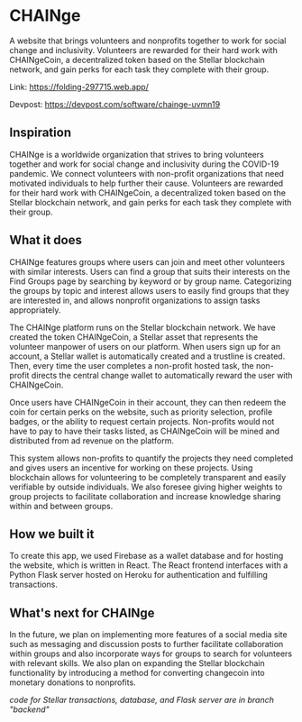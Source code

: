 # CHAINge
A website that brings volunteers and nonprofits together to work for social change and inclusivity. Volunteers are rewarded for their hard work with CHAINgeCoin, a decentralized token based on the Stellar blockchain network, and gain perks for each task they complete with their group.

Link: https://folding-297715.web.app/

Devpost: https://devpost.com/software/chainge-uvmn19

## Inspiration
CHAINge is a worldwide organization that strives to bring volunteers together and work for social change and inclusivity during the COVID-19 pandemic. We connect volunteers with non-profit organizations that need motivated individuals to help further their cause. Volunteers are rewarded for their hard work with CHAINgeCoin, a decentralized token based on the Stellar blockchain network, and gain perks for each task they complete with their group. 

## What it does
CHAINge features groups where users can join and meet other volunteers with similar interests. Users can find a group that suits their interests on the Find Groups page by searching by keyword or by group name. Categorizing the groups by topic and interest allows users to easily find groups that they are interested in, and allows nonprofit organizations to assign tasks appropriately. 

The CHAINge platform runs on the Stellar blockchain network. We have created the token CHAINgeCoin, a Stellar asset that represents the volunteer manpower of users on our platform. When users sign up for an account, a Stellar wallet is automatically created and a trustline is created. Then, every time the user completes a non-profit hosted task, the non-profit directs the central change wallet to automatically reward the user with CHAINgeCoin. 

Once users have CHAINgeCoin in their account, they can then redeem the coin for certain perks on the website, such as priority selection, profile badges, or the ability to request certain projects. Non-profits would not have to pay to have their tasks listed, as CHAINgeCoin will be mined and distributed from ad revenue on the platform. 

This system allows non-profits to quantify the projects they need completed and gives users an incentive for working on these projects. Using blockchain allows for volunteering to be completely transparent and easily verifiable by outside individuals. We also foresee giving higher weights to group projects to facilitate collaboration and increase knowledge sharing within and between groups. 

## How we built it
To create this app, we used Firebase as a wallet database and for hosting the website, which is written in React. The React frontend interfaces with a Python Flask server hosted on Heroku for authentication and fulfilling transactions. 

## What's next for CHAINge
In the future, we plan on implementing more features of a social media site such as messaging and discussion posts to further facilitate collaboration within groups and also incorporate ways for groups to search for volunteers with relevant skills. We also plan on expanding the Stellar blockchain functionality by introducing a method for converting changecoin into monetary donations to nonprofits. 

*code for Stellar transactions, database, and Flask server are in branch "backend"*
